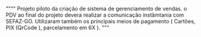 """"
Projeto piloto da criação de sistema de gerenciamento de vendas. o PDV ao final do projeto devera realizar a comunicação instâmtania com SEFAZ-GO. Utilizaram também os principais 
meios de pagamento ( Cartões, PIX (QrCode ), parcelamento em 6X ). 
"""
